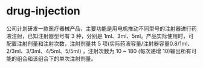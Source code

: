 # drug-injection
公司计划研发一款医疗器械产品，主要功能是用电机推动不同型号的注射器进行药液注射，已知注射器型号有 3 种，分别是 1ml、3ml、5ml。产品实际使用时，可配置注射剂量和注射次数，注射剂量共 5 项(实际药液容量/注射器容量0.8/1ml、2/3ml、3/3ml、4/5ml、5/5ml) ，注射次数为 10 ~ 180 (每次递增 10)输出所有可能的组合和该组合下的单次注射剂量。
